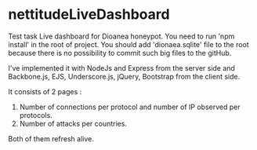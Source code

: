 # nettitudeLiveDashboard
Test task
Live dashboard for Dioanea honeypot. 
You need to run 'npm install' in the root of project. 
You should add 'dionaea.sqlite' file to the root because there is no possibility to commit such big files to the gitHub.

I've implemented it with NodeJs and Express from the server side and Backbone.js, EJS, Underscore.js, jQuery, Bootstrap from the client side.

It consists of 2 pages :
1. Number of connections per protocol and number of IP observed per protocols. 
2. Number of attacks per countries.

Both of them refresh alive.

